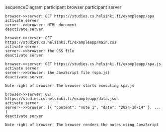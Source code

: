 sequenceDiagram
    participant browser
    participant server

    browser->>server: GET https://studies.cs.helsinki.fi/exampleapp/spa
    activate server
    server-->>browser: HTML document
    deactivate server

    browser->>server: GET https://studies.cs.helsinki.fi/exampleapp/main.css
    activate server
    server-->>browser: the CSS file
    deactivate server

    browser->>server: GET https://studies.cs.helsinki.fi/exampleapp/spa.js
    activate server
    server-->>browser: the JavaScript file (spa.js)
    deactivate server

    Note right of browser: The browser starts executing spa.js
    
    browser->>server: GET https://studies.cs.helsinki.fi/exampleapp/data.json
    activate server
    server-->>browser: [{ "content": "note 1", "date": "2024-10-14" }, ... ]
    deactivate server

    Note right of browser: The browser renders the notes using JavaScript
